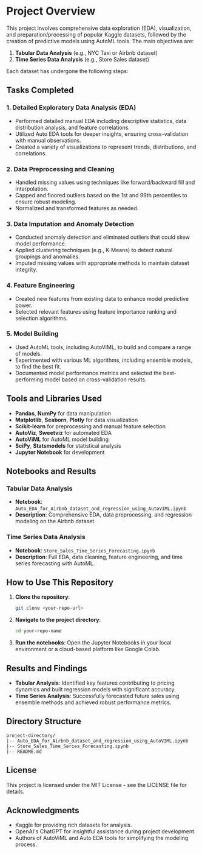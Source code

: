 # Project Overview
This project involves comprehensive data exploration (EDA), visualization, and preparation/processing of popular Kaggle datasets, followed by the creation of predictive models using AutoML tools. The main objectives are:

1. **Tabular Data Analysis** (e.g., NYC Taxi or Airbnb dataset)
2. **Time Series Data Analysis** (e.g., Store Sales dataset)

Each dataset has undergone the following steps:

## Tasks Completed
### 1. Detailed Exploratory Data Analysis (EDA)
- Performed detailed manual EDA including descriptive statistics, data distribution analysis, and feature correlations.
- Utilized Auto EDA tools for deeper insights, ensuring cross-validation with manual observations.
- Created a variety of visualizations to represent trends, distributions, and correlations.

### 2. Data Preprocessing and Cleaning
- Handled missing values using techniques like forward/backward fill and interpolation.
- Capped and floored outliers based on the 1st and 99th percentiles to ensure robust modeling.
- Normalized and transformed features as needed.

### 3. Data Imputation and Anomaly Detection
- Conducted anomaly detection and eliminated outliers that could skew model performance.
- Applied clustering techniques (e.g., K-Means) to detect natural groupings and anomalies.
- Imputed missing values with appropriate methods to maintain dataset integrity.

### 4. Feature Engineering
- Created new features from existing data to enhance model predictive power.
- Selected relevant features using feature importance ranking and selection algorithms.

### 5. Model Building
- Used AutoML tools, including AutoViML, to build and compare a range of models.
- Experimented with various ML algorithms, including ensemble models, to find the best fit.
- Documented model performance metrics and selected the best-performing model based on cross-validation results.

## Tools and Libraries Used
- **Pandas**, **NumPy** for data manipulation
- **Matplotlib**, **Seaborn**, **Plotly** for data visualization
- **Scikit-learn** for preprocessing and manual feature selection
- **AutoViz**, **Sweetviz** for automated EDA
- **AutoViML** for AutoML model building
- **SciPy**, **Statsmodels** for statistical analysis
- **Jupyter Notebook** for development

## Notebooks and Results
### Tabular Data Analysis
- **Notebook**: `Auto_EDA_for_Airbnb_dataset_and_regression_using_AutoVIML.ipynb`
- **Description**: Comprehensive EDA, data preprocessing, and regression modeling on the Airbnb dataset.

### Time Series Data Analysis
- **Notebook**: `Store_Sales_Time_Series_Forecasting.ipynb`
- **Description**: Full EDA, data cleaning, feature engineering, and time series forecasting with AutoML.

## How to Use This Repository
1. **Clone the repository**:
   ```bash
   git clone <your-repo-url>
   ```
2. **Navigate to the project directory**:
   ```bash
   cd your-repo-name
   ```
3. **Run the notebooks**:
   Open the Jupyter Notebooks in your local environment or a cloud-based platform like Google Colab.

## Results and Findings
- **Tabular Analysis**: Identified key features contributing to pricing dynamics and built regression models with significant accuracy.
- **Time Series Analysis**: Successfully forecasted future sales using ensemble methods and achieved robust performance metrics.

## Directory Structure
```
project-directory/
|-- Auto_EDA_for_Airbnb_dataset_and_regression_using_AutoVIML.ipynb
|-- Store_Sales_Time_Series_Forecasting.ipynb
|-- README.md
```

## License
This project is licensed under the MIT License - see the LICENSE file for details.

## Acknowledgments
- Kaggle for providing rich datasets for analysis.
- OpenAI's ChatGPT for insightful assistance during project development.
- Authors of AutoViML and Auto EDA tools for simplifying the modeling process.
